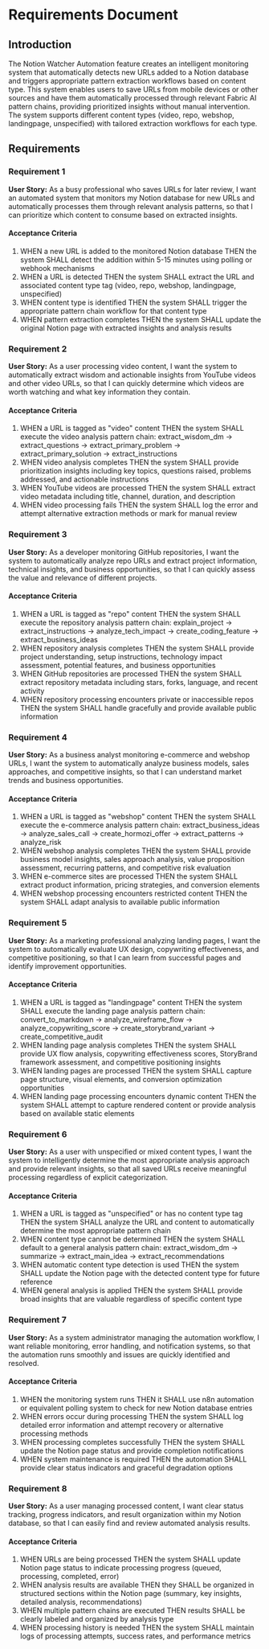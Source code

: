 # Requirements Document

## Introduction

The Notion Watcher Automation feature creates an intelligent monitoring system that automatically detects new URLs added to a Notion database and triggers appropriate pattern extraction workflows based on content type. This system enables users to save URLs from mobile devices or other sources and have them automatically processed through relevant Fabric AI pattern chains, providing prioritized insights without manual intervention. The system supports different content types (video, repo, webshop, landingpage, unspecified) with tailored extraction workflows for each type.

## Requirements

### Requirement 1

**User Story:** As a busy professional who saves URLs for later review, I want an automated system that monitors my Notion database for new URLs and automatically processes them through relevant analysis patterns, so that I can prioritize which content to consume based on extracted insights.

#### Acceptance Criteria

1. WHEN a new URL is added to the monitored Notion database THEN the system SHALL detect the addition within 5-15 minutes using polling or webhook mechanisms
2. WHEN a URL is detected THEN the system SHALL extract the URL and associated content type tag (video, repo, webshop, landingpage, unspecified)
3. WHEN content type is identified THEN the system SHALL trigger the appropriate pattern chain workflow for that content type
4. WHEN pattern extraction completes THEN the system SHALL update the original Notion page with extracted insights and analysis results

### Requirement 2

**User Story:** As a user processing video content, I want the system to automatically extract wisdom and actionable insights from YouTube videos and other video URLs, so that I can quickly determine which videos are worth watching and what key information they contain.

#### Acceptance Criteria

1. WHEN a URL is tagged as "video" content THEN the system SHALL execute the video analysis pattern chain: extract_wisdom_dm → extract_questions → extract_primary_problem → extract_primary_solution → extract_instructions
2. WHEN video analysis completes THEN the system SHALL provide prioritization insights including key topics, questions raised, problems addressed, and actionable instructions
3. WHEN YouTube videos are processed THEN the system SHALL extract video metadata including title, channel, duration, and description
4. WHEN video processing fails THEN the system SHALL log the error and attempt alternative extraction methods or mark for manual review

### Requirement 3

**User Story:** As a developer monitoring GitHub repositories, I want the system to automatically analyze repo URLs and extract project information, technical insights, and business opportunities, so that I can quickly assess the value and relevance of different projects.

#### Acceptance Criteria

1. WHEN a URL is tagged as "repo" content THEN the system SHALL execute the repository analysis pattern chain: explain_project → extract_instructions → analyze_tech_impact → create_coding_feature → extract_business_ideas
2. WHEN repository analysis completes THEN the system SHALL provide project understanding, setup instructions, technology impact assessment, potential features, and business opportunities
3. WHEN GitHub repositories are processed THEN the system SHALL extract repository metadata including stars, forks, language, and recent activity
4. WHEN repository processing encounters private or inaccessible repos THEN the system SHALL handle gracefully and provide available public information

### Requirement 4

**User Story:** As a business analyst monitoring e-commerce and webshop URLs, I want the system to automatically analyze business models, sales approaches, and competitive insights, so that I can understand market trends and business opportunities.

#### Acceptance Criteria

1. WHEN a URL is tagged as "webshop" content THEN the system SHALL execute the e-commerce analysis pattern chain: extract_business_ideas → analyze_sales_call → create_hormozi_offer → extract_patterns → analyze_risk
2. WHEN webshop analysis completes THEN the system SHALL provide business model insights, sales approach analysis, value proposition assessment, recurring patterns, and competitive risk evaluation
3. WHEN e-commerce sites are processed THEN the system SHALL extract product information, pricing strategies, and conversion elements
4. WHEN webshop processing encounters restricted content THEN the system SHALL adapt analysis to available public information

### Requirement 5

**User Story:** As a marketing professional analyzing landing pages, I want the system to automatically evaluate UX design, copywriting effectiveness, and competitive positioning, so that I can learn from successful pages and identify improvement opportunities.

#### Acceptance Criteria

1. WHEN a URL is tagged as "landingpage" content THEN the system SHALL execute the landing page analysis pattern chain: convert_to_markdown → analyze_wireframe_flow → analyze_copywriting_score → create_storybrand_variant → create_competitive_audit
2. WHEN landing page analysis completes THEN the system SHALL provide UX flow analysis, copywriting effectiveness scores, StoryBrand framework assessment, and competitive positioning insights
3. WHEN landing pages are processed THEN the system SHALL capture page structure, visual elements, and conversion optimization opportunities
4. WHEN landing page processing encounters dynamic content THEN the system SHALL attempt to capture rendered content or provide analysis based on available static elements

### Requirement 6

**User Story:** As a user with unspecified or mixed content types, I want the system to intelligently determine the most appropriate analysis approach and provide relevant insights, so that all saved URLs receive meaningful processing regardless of explicit categorization.

#### Acceptance Criteria

1. WHEN a URL is tagged as "unspecified" or has no content type tag THEN the system SHALL analyze the URL and content to automatically determine the most appropriate pattern chain
2. WHEN content type cannot be determined THEN the system SHALL default to a general analysis pattern chain: extract_wisdom_dm → summarize → extract_main_idea → extract_recommendations
3. WHEN automatic content type detection is used THEN the system SHALL update the Notion page with the detected content type for future reference
4. WHEN general analysis is applied THEN the system SHALL provide broad insights that are valuable regardless of specific content type

### Requirement 7

**User Story:** As a system administrator managing the automation workflow, I want reliable monitoring, error handling, and notification systems, so that the automation runs smoothly and issues are quickly identified and resolved.

#### Acceptance Criteria

1. WHEN the monitoring system runs THEN it SHALL use n8n automation or equivalent polling system to check for new Notion database entries
2. WHEN errors occur during processing THEN the system SHALL log detailed error information and attempt recovery or alternative processing methods
3. WHEN processing completes successfully THEN the system SHALL update the Notion page status and provide completion notifications
4. WHEN system maintenance is required THEN the automation SHALL provide clear status indicators and graceful degradation options

### Requirement 8

**User Story:** As a user managing processed content, I want clear status tracking, progress indicators, and result organization within my Notion database, so that I can easily find and review automated analysis results.

#### Acceptance Criteria

1. WHEN URLs are being processed THEN the system SHALL update Notion page status to indicate processing progress (queued, processing, completed, error)
2. WHEN analysis results are available THEN they SHALL be organized in structured sections within the Notion page (summary, key insights, detailed analysis, recommendations)
3. WHEN multiple pattern chains are executed THEN results SHALL be clearly labeled and organized by analysis type
4. WHEN processing history is needed THEN the system SHALL maintain logs of processing attempts, success rates, and performance metrics